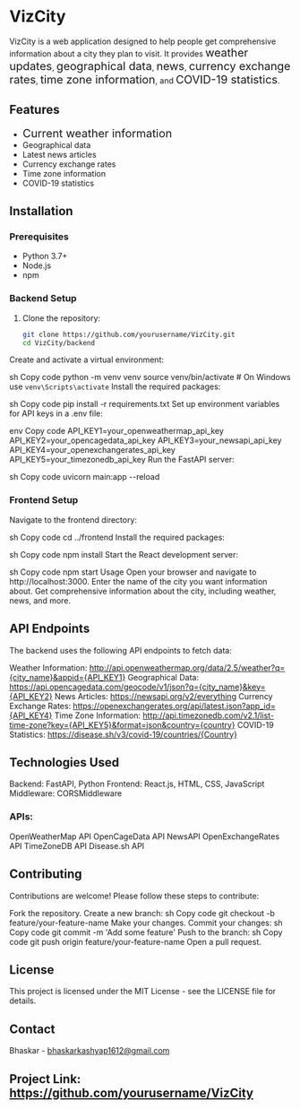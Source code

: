 # VizCity

VizCity is a web application designed to help people get comprehensive information about a city they plan to visit. It provides <span style="font-size: 20px;">weather updates</span>, <span style="font-size: 20px;">geographical data</span>, <span style="font-size: 20px;">news</span>, <span style="font-size: 20px;">currency exchange rates</span>, <span style="font-size: 20px;">time zone information</span>, and <span style="font-size: 20px;">COVID-19 statistics</span>.

## Features

- <span style="font-size: 20px;">Current weather information</span>
- Geographical data
- Latest news articles
- Currency exchange rates
- Time zone information
- COVID-19 statistics



## Installation

### Prerequisites

- Python 3.7+
- Node.js
- npm

### Backend Setup

1. Clone the repository:
   ```sh
   git clone https://github.com/yourusername/VizCity.git
   cd VizCity/backend
Create and activate a virtual environment:

sh
Copy code
python -m venv venv
source venv/bin/activate   # On Windows use `venv\Scripts\activate`
Install the required packages:

sh
Copy code
pip install -r requirements.txt
Set up environment variables for API keys in a .env file:

env
Copy code
API_KEY1=your_openweathermap_api_key
API_KEY2=your_opencagedata_api_key
API_KEY3=your_newsapi_api_key
API_KEY4=your_openexchangerates_api_key
API_KEY5=your_timezonedb_api_key
Run the FastAPI server:

sh
Copy code
uvicorn main:app --reload


### Frontend Setup
Navigate to the frontend directory:

sh
Copy code
cd ../frontend
Install the required packages:

sh
Copy code
npm install
Start the React development server:

sh
Copy code
npm start
Usage
Open your browser and navigate to http://localhost:3000.
Enter the name of the city you want information about.
Get comprehensive information about the city, including weather, news, and more.


## API Endpoints
The backend uses the following API endpoints to fetch data:

Weather Information: http://api.openweathermap.org/data/2.5/weather?q={city_name}&appid={API_KEY1}
Geographical Data: https://api.opencagedata.com/geocode/v1/json?q={city_name}&key={API_KEY2}
News Articles: https://newsapi.org/v2/everything
Currency Exchange Rates: https://openexchangerates.org/api/latest.json?app_id={API_KEY4}
Time Zone Information: http://api.timezonedb.com/v2.1/list-time-zone?key={API_KEY5}&format=json&country={country}
COVID-19 Statistics: https://disease.sh/v3/covid-19/countries/{Country}


## Technologies Used
Backend: FastAPI, Python
Frontend: React.js, HTML, CSS, JavaScript
Middleware: CORSMiddleware


### APIs:
OpenWeatherMap API
OpenCageData API
NewsAPI
OpenExchangeRates API
TimeZoneDB API
Disease.sh API

## Contributing
Contributions are welcome! Please follow these steps to contribute:

Fork the repository.
Create a new branch:
sh
Copy code
git checkout -b feature/your-feature-name
Make your changes.
Commit your changes:
sh
Copy code
git commit -m 'Add some feature'
Push to the branch:
sh
Copy code
git push origin feature/your-feature-name
Open a pull request.


## License
This project is licensed under the MIT License - see the LICENSE file for details.

## Contact
Bhaskar - bhaskarkashyap1612@gmail.com

## Project Link: https://github.com/yourusername/VizCity
